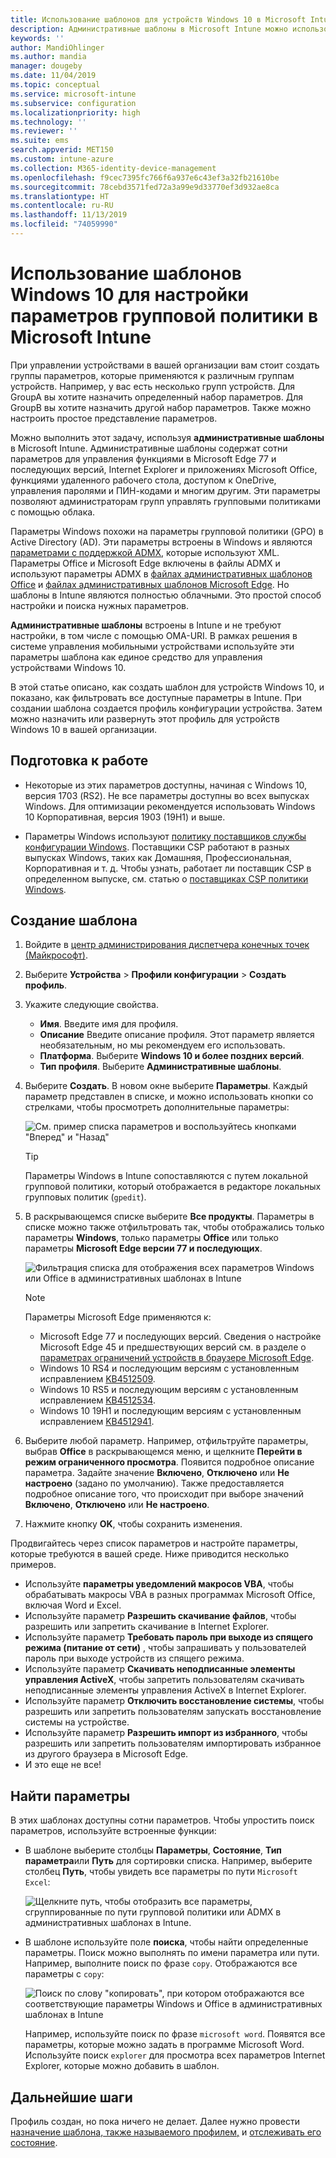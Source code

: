 ```yaml
---
title: Использование шаблонов для устройств Windows 10 в Microsoft Intune — Azure | Документация Майкрософт
description: Административные шаблоны в Microsoft Intune можно использовать для создания групп параметров для устройств Windows 10. Используйте эти параметры в профиле конфигурации устройства для управления приложениями Office, Microsoft Edge, функций безопасности в Internet Explorer, управления доступом к OneDrive, использования функций удаленного рабочего стола, включения автоматического воспроизведения, установки параметров управления питанием, HTTP-печати, использования других параметров входа в систему и контроля размера журнала событий.
keywords: ''
author: MandiOhlinger
ms.author: mandia
manager: dougeby
ms.date: 11/04/2019
ms.topic: conceptual
ms.service: microsoft-intune
ms.subservice: configuration
ms.localizationpriority: high
ms.technology: ''
ms.reviewer: ''
ms.suite: ems
search.appverid: MET150
ms.custom: intune-azure
ms.collection: M365-identity-device-management
ms.openlocfilehash: f9cec7395fc766f6a937e6c43ef3a32fb21610be
ms.sourcegitcommit: 78cebd3571fed72a3a99e9d33770ef3d932ae8ca
ms.translationtype: HT
ms.contentlocale: ru-RU
ms.lasthandoff: 11/13/2019
ms.locfileid: "74059990"
---
```

# <a name="use-windows-10-templates-to-configure-group-policy-settings-in-microsoft-intune"></a>Использование шаблонов Windows 10 для настройки параметров групповой политики в Microsoft Intune

При управлении устройствами в вашей организации вам стоит создать группы параметров, которые применяются к различным группам устройств. Например, у вас есть несколько групп устройств. Для GroupA вы хотите назначить определенный набор параметров. Для GroupB вы хотите назначить другой набор параметров. Также можно настроить простое представление параметров.

Можно выполнить этот задачу, используя **административные шаблоны** в Microsoft Intune. Административные шаблоны содержат сотни параметров для управления функциями в Microsoft Edge 77 и последующих версий, Internet Explorer и приложениях Microsoft Office, функциями удаленного рабочего стола, доступом к OneDrive, управления паролями и ПИН-кодами и многим другим. Эти параметры позволяют администраторам групп управлять групповыми политиками с помощью облака.

Параметры Windows похожи на параметры групповой политики (GPO) в Active Directory (AD). Эти параметры встроены в Windows и являются [параметрами с поддержкой ADMX](https://docs.microsoft.com/windows/client-management/mdm/understanding-admx-backed-policies), которые используют XML. Параметры Office и Microsoft Edge включены в файлы ADMX и используют параметры ADMX в [файлах административных шаблонов Office](https://www.microsoft.com/download/details.aspx?id=49030) и [файлах административных шаблонов Microsoft Edge](https://www.microsoftedgeinsider.com/enterprise). Но шаблоны в Intune являются полностью облачными. Это простой способ настройки и поиска нужных параметров.

**Административные шаблоны** встроены в Intune и не требуют настройки, в том числе с помощью OMA-URI. В рамках решения в системе управления мобильными устройствами используйте эти параметры шаблона как единое средство для управления устройствами Windows 10.

В этой статье описано, как создать шаблон для устройств Windows 10, и показано, как фильтровать все доступные параметры в Intune. При создании шаблона создается профиль конфигурации устройства. Затем можно назначить или развернуть этот профиль для устройств Windows 10 в вашей организации.

## <a name="before-you-begin"></a>Подготовка к работе

- Некоторые из этих параметров доступны, начиная с Windows 10, версия 1703 (RS2). Не все параметры доступны во всех выпусках Windows. Для оптимизации рекомендуется использовать Windows 10 Корпоративная, версия 1903 (19H1) и выше.

- Параметры Windows используют [политику поставщиков службы конфигурации Windows](https://docs.microsoft.com/windows/client-management/mdm/policy-configuration-service-provider#policies-supported-by-group-policy-and-admx-backed-policies). Поставщики CSP работают в разных выпусках Windows, таких как Домашняя, Профессиональная, Корпоративная и т. д. Чтобы узнать, работает ли поставщик CSP в определенном выпуске, см. статью о [поставщиках CSP политики Windows](https://docs.microsoft.com/windows/client-management/mdm/policy-configuration-service-provider#policies-supported-by-group-policy-and-admx-backed-policies).

## <a name="create-a-template"></a>Создание шаблона

1. Войдите в [центр администрирования диспетчера конечных точек (Майкрософт)](https://go.microsoft.com/fwlink/?linkid=2109431).
2. Выберите **Устройства** > **Профили конфигурации** > **Создать профиль**.
3. Укажите следующие свойства.

    - **Имя**. Введите имя для профиля.
    - **Описание** Введите описание профиля. Этот параметр является необязательным, но мы рекомендуем его использовать.
    - **Платформа**. Выберите **Windows 10 и более поздних версий**.
    - **Тип профиля**. Выберите **Административные шаблоны**.

4. Выберите **Создать**. В новом окне выберите **Параметры**. Каждый параметр представлен в списке, и можно использовать кнопки со стрелками, чтобы просмотреть дополнительные параметры:

    ![См. пример списка параметров и воспользуйтесь кнопками "Вперед" и "Назад"](./media/administrative-templates-windows/administrative-templates-sample-settings-list.png)

    > [!TIP]
    > Параметры Windows в Intune сопоставляются с путем локальной групповой политики, который отображается в редакторе локальных групповых политик (`gpedit`).

5. В раскрывающемся списке выберите **Все продукты**. Параметры в списке можно также отфильтровать так, чтобы отображались только параметры **Windows**, только параметры **Office** или только параметры **Microsoft Edge версии 77 и последующих**.

    ![Фильтрация списка для отображения всех параметров Windows или Office в административных шаблонах в Intune](./media/administrative-templates-windows/administrative-templates-choose-windows-office-all-products.png)

    > [!NOTE]
    > Параметры Microsoft Edge применяются к:
    >
    > - Microsoft Edge 77 и последующих версий. Сведения о настройке Microsoft Edge 45 и предшествующих версий см. в разделе о [параметрах ограничений устройств в браузере Microsoft Edge](device-restrictions-windows-10.md#microsoft-edge-browser).
    > - Windows 10 RS4 и последующим версиям с установленным исправлением [KB4512509](https://support.microsoft.com/kb/4512509).
    > - Windows 10 RS5 и последующим версиям с установленным исправлением [KB4512534](https://support.microsoft.com/kb/4512534).
    > - Windows 10 19H1 и последующим версиям с установленным исправлением [KB4512941](https://support.microsoft.com/kb/4512941).

6. Выберите любой параметр. Например, отфильтруйте параметры, выбрав **Office** в раскрывающемся меню, и щелкните **Перейти в режим ограниченного просмотра**. Появится подробное описание параметра. Задайте значение **Включено**, **Отключено** или **Не настроено** (задано по умолчанию). Также предоставляется подробное описание того, что происходит при выборе значений **Включено**, **Отключено** или **Не настроено**.
7. Нажмите кнопку **OK**, чтобы сохранить изменения.

Продвигайтесь через список параметров и настройте параметры, которые требуются в вашей среде. Ниже приводится несколько примеров.

- Используйте **параметры уведомлений макросов VBA**, чтобы обрабатывать макросы VBA в разных программах Microsoft Office, включая Word и Excel.
- Используйте параметр **Разрешить скачивание файлов**, чтобы разрешить или запретить скачивание в Internet Explorer.
- Используйте параметр **Требовать пароль при выходе из спящего режима (питание от сети)** , чтобы запрашивать у пользователей пароль при выходе устройств из спящего режима.
- Используйте параметр **Скачивать неподписанные элементы управления ActiveX**, чтобы запретить пользователям скачивать неподписанные элементы управления ActiveX в Internet Explorer.
- Используйте параметр **Отключить восстановление системы**, чтобы разрешить или запретить пользователям запускать восстановление системы на устройстве.
- Используйте параметр **Разрешить импорт из избранного**, чтобы разрешить или запретить пользователям импортировать избранное из другого браузера в Microsoft Edge.
- И это еще не все!

## <a name="find-some-settings"></a>Найти параметры

В этих шаблонах доступны сотни параметров. Чтобы упростить поиск параметров, используйте встроенные функции:

- В шаблоне выберите столбцы **Параметры**, **Состояние**, **Тип параметра**или **Путь** для сортировки списка. Например, выберите столбец **Путь**, чтобы увидеть все параметры по пути `Microsoft Excel`:

  ![Щелкните путь, чтобы отобразить все параметры, сгруппированные по пути групповой политики или ADMX в административных шаблонах в Intune.](./media/administrative-templates-windows/path-filter-shows-excel-options.png)

- В шаблоне используйте поле **поиска**, чтобы найти определенные параметры. Поиск можно выполнять по имени параметра или пути. Например, выполните поиск по фразе `copy`. Отображаются все параметры с `copy`:

  ![Поиск по слову "копировать", при котором отображаются все соответствующие параметры Windows и Office в административных шаблонах в Intune](./media/administrative-templates-windows/search-copy-settings.png) 

  Например, используйте поиск по фразе `microsoft word`. Появятся все параметры, которые можно задать в программе Microsoft Word. Используйте поиск `explorer` для просмотра всех параметров Internet Explorer, которые можно добавить в шаблон.

## <a name="next-steps"></a>Дальнейшие шаги

Профиль создан, но пока ничего не делает. Далее нужно провести [назначение шаблона, также называемого профилем,](device-profile-assign.md) и [отслеживать его состояние](device-profile-monitor.md).
